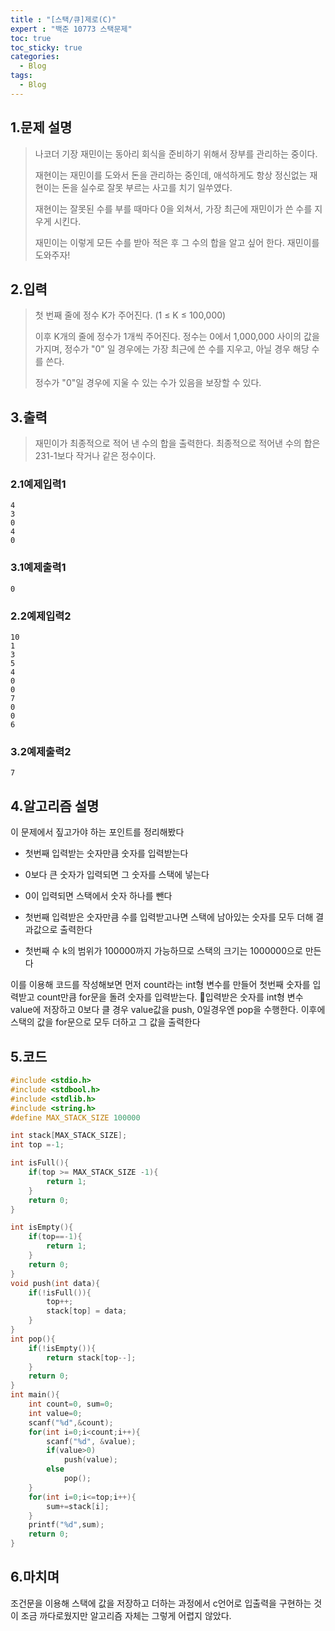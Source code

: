 ```yaml
---
title : "[스택/큐]제로(C)"
expert : "백준 10773 스택문제"
toc: true
toc_sticky: true
categories:
  - Blog
tags:
  - Blog
---
```


## 1.문제 설명

> 나코더 기장 재민이는 동아리 회식을 준비하기 위해서 장부를 관리하는 중이다.
> 
> 재현이는 재민이를 도와서 돈을 관리하는 중인데, 애석하게도 항상 정신없는 재현이는 돈을 실수로 잘못 부르는 사고를 치기 일쑤였다.
> 
> 재현이는 잘못된 수를 부를 때마다 0을 외쳐서, 가장 최근에 재민이가 쓴 수를 지우게 시킨다.
> 
> 재민이는 이렇게 모든 수를 받아 적은 후 그 수의 합을 알고 싶어 한다. 재민이를 도와주자!



## 2.입력

> 첫 번째 줄에 정수 K가 주어진다. (1 ≤ K ≤ 100,000)
> 
> 이후 K개의 줄에 정수가 1개씩 주어진다. 정수는 0에서 1,000,000 사이의 값을 가지며, 정수가 "0" 일 경우에는 가장 최근에 쓴 수를 지우고, 아닐 경우 해당 수를 쓴다.
> 
> 정수가 "0"일 경우에 지울 수 있는 수가 있음을 보장할 수 있다.



## 3.출력

> 재민이가 최종적으로 적어 낸 수의 합을 출력한다. 최종적으로 적어낸 수의 합은 231-1보다 작거나 같은 정수이다.



### 2.1예제입력1

```
4
3
0
4
0
```

### 3.1예제출력1

```
0
```

### 2.2예제입력2

```
10
1
3
5
4
0
0
7
0
0
6
```

### 3.2예제출력2

```
7
```


## 4.알고리즘 설명

이 문제에서 짚고가야 하는 포인트를 정리해봤다

- 첫번째 입력받는 숫자만큼 숫자를 입력받는다

- 0보다 큰 숫자가 입력되면 그 숫자를 스택에 넣는다

- 0이 입력되면 스택에서 숫자 하나를 뺀다

- 첫번째 입력받은 숫자만큼 수를 입력받고나면 스택에 남아있는 숫자를 모두 더해 결과값으로 출력한다

- 첫번째 수 k의 범위가 100000까지 가능하므로 스택의 크기는 1000000으로 만든다

이를 이용해 코드를 작성해보면 먼저 count라는 int형 변수를 만들어 첫번째 숫자를 입력받고 count만큼 for문을 돌려 숫자를 입력받는다. 입력받은 숫자를 int형 변수 value에 저장하고 0보다 클 경우 value값을 push, 0일경우엔 pop을 수행한다. 이후에 스택의 값을 for문으로 모두 더하고 그 값을 출력한다



## 5.코드

```c
#include <stdio.h>
#include <stdbool.h>
#include <stdlib.h>
#include <string.h>
#define MAX_STACK_SIZE 100000

int stack[MAX_STACK_SIZE];
int top =-1;

int isFull(){
    if(top >= MAX_STACK_SIZE -1){
        return 1;
    }
    return 0;
}

int isEmpty(){
    if(top==-1){
        return 1;
    }
    return 0;
}
void push(int data){
    if(!isFull()){
        top++;
        stack[top] = data;
    }
}
int pop(){
    if(!isEmpty()){
        return stack[top--];
    }
    return 0;
}
int main(){
    int count=0, sum=0;
    int value=0;
    scanf("%d",&count);
    for(int i=0;i<count;i++){
        scanf("%d", &value);
        if(value>0)
            push(value);
        else
            pop();
    }
    for(int i=0;i<=top;i++){
        sum+=stack[i];
    }
    printf("%d",sum);    
    return 0;
}
```
## 6.마치며

조건문을 이용해 스택에 값을 저장하고 더하는 과정에서 c언어로 입출력을 구현하는 것이 조금 까다로웠지만 알고리즘 자체는 그렇게 어렵지 않았다.
